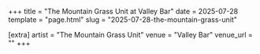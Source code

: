 +++
title = "The Mountain Grass Unit at Valley Bar"
date = 2025-07-28
template = "page.html"
slug = "2025-07-28-the-mountain-grass-unit"

[extra]
artist = "The Mountain Grass Unit"
venue = "Valley Bar"
venue_url = ""
+++
